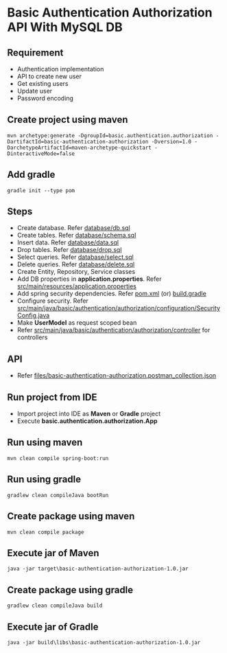 # Basic Authentication Authorization API With MySQL DB

## Requirement
* Authentication implementation
* API to create new user
* Get existing users
* Update user
* Password encoding

## Create project using maven
```
mvn archetype:generate -DgroupId=basic.authentication.authorization -DartifactId=basic-authentication-authorization -Dversion=1.0 -DarchetypeArtifactId=maven-archetype-quickstart -DinteractiveMode=false
```

## Add gradle
```
gradle init --type pom
```

## Steps
* Create database. Refer [database/db.sql](database/db.sql)
* Create tables. Refer [database/schema.sql](database/schema.sql)
* Insert data. Refer [database/data.sql](database/data.sql)
* Drop tables. Refer [database/drop.sql](database/drop.sql)
* Select queries. Refer [database/select.sql](database/select.sql)
* Delete queries. Refer [database/delete.sql](database/delete.sql)
* Create Entity, Repository, Service classes
* Add DB properties in **application.properties**. Refer [src/main/resources/application.properties](src/main/resources/application.properties)
* Add spring security dependencies. Refer [pom.xml](pom.xml) (or) [build.gradle](build.gradle)
* Configure security. Refer [src/main/java/basic/authentication/authorization/configuration/SecurityConfig.java](src/main/java/basic/authentication/authorization/configuration/SecurityConfig.java)
* Make **UserModel** as request scoped bean
* Refer [src/main/java/basic/authentication/authorization/controller](src/main/java/basic/authentication/authorization/controller) for controllers 

## API
* Refer [files/basic-authentication-authorization.postman_collection.json](files/basic-authentication-authorization.postman_collection.json)

## Run project from IDE
* Import project into IDE as **Maven** or **Gradle** project
* Execute **basic.authentication.authorization.App**

## Run using maven
```
mvn clean compile spring-boot:run
```

## Run using gradle
```
gradlew clean compileJava bootRun
```

## Create package using maven
```
mvn clean compile package
```

## Execute jar of Maven
```
java -jar target\basic-authentication-authorization-1.0.jar
```

## Create package using gradle
```
gradlew clean compileJava build
```

## Execute jar of Gradle
```
java -jar build\libs\basic-authentication-authorization-1.0.jar
```
